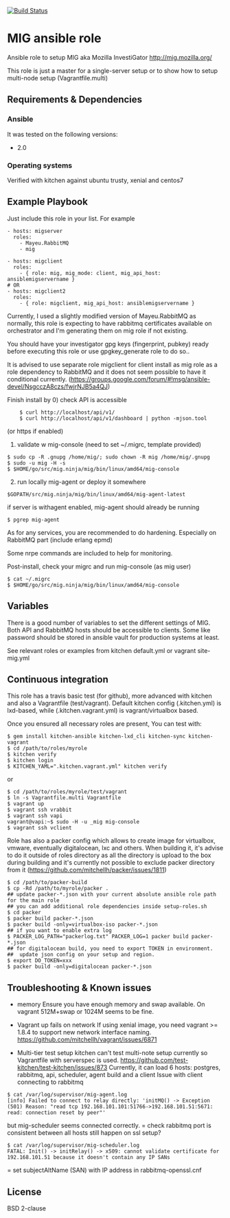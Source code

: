 [![Build Status](https://travis-ci.org/juju4/ansible-mig.svg?branch=master)](https://travis-ci.org/juju4/ansible-mig)

# MIG ansible role

Ansible role to setup MIG aka Mozilla InvestiGator
http://mig.mozilla.org/

This role is just a master for a single-server setup or to show how to setup multi-node setup (Vagrantfile.multi)

## Requirements & Dependencies

### Ansible
It was tested on the following versions:
 * 2.0

### Operating systems

Verified with kitchen against ubuntu trusty, xenial and centos7

## Example Playbook

Just include this role in your list.
For example

```
- hosts: migserver
  roles:
    - Mayeu.RabbitMQ
    - mig

- hosts: migclient
  roles:
    - { role: mig, mig_mode: client, mig_api_host: ansiblemigservername }
# OR
- hosts: migclient2
  roles:
    - { role: migclient, mig_api_host: ansiblemigservername }

```

Currently, I used a slightly modified version of Mayeu.RabbitMQ as normally, this role is expecting to have rabbitmq certificates available on orchestrator and I'm generating them on mig role if not existing.

You should have your investigator gpg keys (fingerprint, pubkey) ready before executing this role or use gpgkey_generate role to do so..

It is advised to use separate role migclient for client install as mig role as a role dependency to RabbitMQ and it does not seem possible to have it conditional currently. (https://groups.google.com/forum/#!msg/ansible-devel/NsgcczA8czs/fwjrNJB5a4QJ)

Finish install by
0) check API is accessible
```
    $ curl http://localhost/api/v1/
    $ curl http://localhost/api/v1/dashboard | python -mjson.tool
```
(or https if enabled)
1) validate w mig-console (need to set ~/.migrc, template provided)
```
$ sudo cp -R .gnupg /home/mig/; sudo chown -R mig /home/mig/.gnupg
$ sudo -u mig -H -s
$ $HOME/go/src/mig.ninja/mig/bin/linux/amd64/mig-console
```
2) run locally mig-agent or deploy it somewhere
```
$GOPATH/src/mig.ninja/mig/bin/linux/amd64/mig-agent-latest
```
if server is withagent enabled, mig-agent should already be running
```
$ pgrep mig-agent
```
As for any services, you are recommended to do hardening.
Especially on RabbitMQ part (include erlang epmd)

Some nrpe commands are included to help for monitoring.

Post-install, check your migrc and run mig-console (as mig user)
```
$ cat ~/.migrc
$ $HOME/go/src/mig.ninja/mig/bin/linux/amd64/mig-console
```

## Variables

There is a good number of variables to set the different settings of MIG. Both API and RabbitMQ hosts should be accessible to clients.
Some like password should be stored in ansible vault for production systems at least.

See relevant roles or examples from kitchen default.yml or vagrant site-mig.yml

## Continuous integration

This role has a travis basic test (for github), more advanced with kitchen and also a Vagrantfile (test/vagrant).
Default kitchen config (.kitchen.yml) is lxd-based, while (.kitchen.vagrant.yml) is vagrant/virtualbox based.

Once you ensured all necessary roles are present, You can test with:
```
$ gem install kitchen-ansible kitchen-lxd_cli kitchen-sync kitchen-vagrant
$ cd /path/to/roles/myrole
$ kitchen verify
$ kitchen login
$ KITCHEN_YAML=".kitchen.vagrant.yml" kitchen verify
```
or
```
$ cd /path/to/roles/myrole/test/vagrant
$ ln -s Vagrantfile.multi Vagrantfile
$ vagrant up
$ vagrant ssh vrabbit
$ vagrant ssh vapi
vagrant@vapi:~$ sudo -H -u _mig mig-console
$ vagrant ssh vclient
```

Role has also a packer config which allows to create image for virtualbox, vmware, eventually digitalocean, lxc and others.
When building it, it's advise to do it outside of roles directory as all the directory is upload to the box during building 
and it's currently not possible to exclude packer directory from it (https://github.com/mitchellh/packer/issues/1811)
```
$ cd /path/to/packer-build
$ cp -Rd /path/to/myrole/packer .
## update packer-*.json with your current absolute ansible role path for the main role
## you can add additional role dependencies inside setup-roles.sh
$ cd packer
$ packer build packer-*.json
$ packer build -only=virtualbox-iso packer-*.json
## if you want to enable extra log
$ PACKER_LOG_PATH="packerlog.txt" PACKER_LOG=1 packer build packer-*.json
## for digitalocean build, you need to export TOKEN in environment.
##  update json config on your setup and region.
$ export DO_TOKEN=xxx
$ packer build -only=digitalocean packer-*.json
```


## Troubleshooting & Known issues

* memory
Ensure you have enough memory and swap available. On vagrant 512M+swap or 1024M seems to be fine.

* Vagrant up fails on network
If using xenial image, you need vagrant >= 1.8.4 to support new network interface naming.
https://github.com/mitchellh/vagrant/issues/6871

* Multi-tier test setup
kitchen can't test multi-note setup currently so Vagrantfile with serverspec is used.
https://github.com/test-kitchen/test-kitchen/issues/873
Currently, it can load 6 hosts: postgres, rabbitmq, api, scheduler, agent build and a client
Issue with client connecting to rabbitmq
```
$ cat /var/log/supervisor/mig-agent.log
[info] Failed to connect to relay directly: 'initMQ() -> Exception (501) Reason: "read tcp 192.168.101.101:51766->192.168.101.51:5671: read: connection reset by peer"'
```
but mig-scheduler seems connected correctly.
= check rabbitmq port is consistent between all hosts
  still happen on ssl setup?

```
$ cat /var/log/supervisor/mig-scheduler.log
FATAL: Init() -> initRelay() -> x509: cannot validate certificate for 192.168.101.51 because it doesn't contain any IP SANs
```
= set subjectAltName (SAN) with IP address in rabbitmq-openssl.cnf


## License

BSD 2-clause



